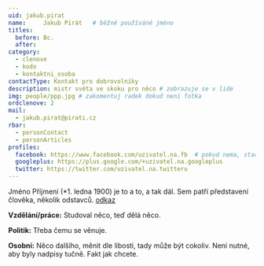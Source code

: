 ```yaml
---
uid: jakub.pirat
name:     Jakub Pirát  	# běžně používáné jméno
titles:
  before: Bc.
  after:
category:
  - clenove
  - kodo
  - kontaktni_osoba
contactType: Kontakt pro dobrovolníky
description: mistr světa ve skoku pro něco # zobrazuje se v lide
img: people/ppp.jpg # zakomentuj radek dokud není fotka
ordclenove: 2
mail:
  - jakub.pirat@pirati.cz
rbar:
  - personContact
  - personArticles
profiles:
  facebook: https://www.facebook.com/uzivatel.na.fb  # pokud nema, staci smazat tuto radku
  googleplus: https://plus.google.com/+uzivatel.na.googleplus
  twitter: https://twitter.com/uzivatel.na.twitteru
---
```


Jméno Příjmení (*1. ledna 1900) je to a to, a tak dál. Sem patří představení člověka, několik odstavců.
[odkaz](/aktuality/)

**Vzdělání/práce:** Studoval něco, teď dělá něco.

**Politik:** Třeba čemu se věnuje.

**Osobní:** Něco dalšího, měnit dle libosti, tady může být cokoliv. Není nutné, aby byly nadpisy tučně. Fakt jak chcete.

